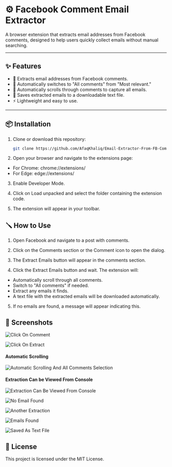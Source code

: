 # ⚙ Facebook Comment Email Extractor

A browser extension that extracts email addresses from Facebook comments, designed to help users quickly collect emails without manual searching.

---

## ✨ Features
- 📧 Extracts email addresses from Facebook comments.
- 🔄 Automatically switches to "All comments" from "Most relevant."
- 🔽 Automatically scrolls through comments to capture all emails.
- 💾 Saves extracted emails to a downloadable text file.
- ⚡ Lightweight and easy to use.

---

## 📦 Installation

1. Clone or download this repository:
   ```bash
   git clone https://github.com/AfaqKhaliq/Email-Extractor-From-FB-Comments.git

2. Open your browser and navigate to the extensions page:

- For Chrome: chrome://extensions/
- For Edge: edge://extensions/

3. Enable Developer Mode.

4. Click on Load unpacked and select the folder containing the extension code.

5. The extension will appear in your toolbar.

## 🪛 How to Use

1. Open Facebook and navigate to a post with comments.

2. Click on the Comments section or the Comment icon to open the dialog.

3. The Extract Emails button will appear in the comments section.

4. Click the Extract Emails button and wait. The extension will:

- Automatically scroll through all comments.
- Switch to "All comments" if needed.
- Extract any emails it finds.
- A text file with the extracted emails will be downloaded automatically.

5. If no emails are found, a message will appear indicating this.

## 📸 Screenshots

![Click On Comment](assets/SelectingComment.png)

![Click On Extract](assets/SelectExtract.png)

#### Automatic Scrolling

![Automatic Scrolling And All Comments Selection](assets/AutomaticScrolling.png)

#### Extraction Can be Viewed From Console

![Extraction Can Be Viewed From Console](assets/ExtractionView.png)

![No Email Found](assets/NoEmailFound.png)

![Another Extraction](assets/ExtractingAnother.png)

![Emails Found](assets/EmailFound.png)

![Saved As Text File](assets/SaveAsText.png)


## 📄 License
This project is licensed under the MIT License.

